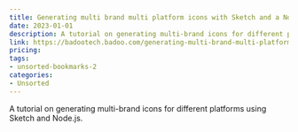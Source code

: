 ```yaml
---
title: Generating multi brand multi platform icons with Sketch and a Node.js script
date: 2023-01-01
description: A tutorial on generating multi-brand icons for different platforms using Sketch and Node.js.
link: https://badootech.badoo.com/generating-multi-brand-multi-platform-icons-with-sketch-and-a-node-js-script-part1-82f438c7e16c
pricing: 
tags: 
- unsorted-bookmarks-2 
categories: 
- Unsorted 
---
```


A tutorial on generating multi-brand icons for different platforms using Sketch and Node.js.